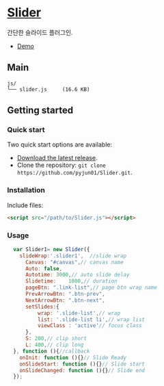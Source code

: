 # [Slider](https://github.com/pyjun01/Slider)

간단한 슬라이드 플러그인.

- [Demo](https://pyjun01.github.io/slide/)

## Main

```
js/
└── slider.js     (16.6 KB)
```



## Getting started

### Quick start

Two quick start options are available:

- [Download the latest release](https://github.com/pyjun01/Slider/archive/master.zip).
- Clone the repository: `git clone https://github.com/pyjun01/Slider.git`.


### Installation

Include files:

```html
<script src="/path/to/Slider.js"></script>
```


### Usage

```js
  var Slider1= new Slider({
    slideWrap:'.slider1',  //slide wrap
	  Canvas: "#canvas",// canvas name
	  Auto: false,
	  Autotime: 3000,// auto slide delay
	  Slidetime: 	1000,// duration
	  pageBtn: ".link-list",// page btn wrap name
	  PrevArrowBtn: ".btn-prev",
	  NextArrowBtn: ".btn-next",
	  setSlides:{
		  wrap: '.slide-list',// wrap
		  list: '.slide-list li',// wrap list
		  viewClass : 'active'// focus class
	  },
	  S: 200,// clip short
	  L: 400,// clip long
  }, function (){//callback
    onInit: function (){}// Slide Ready
    onSlideStart: function (){}// Slide start
    onSlideChanged: function (){}// Slide end
  });
```
